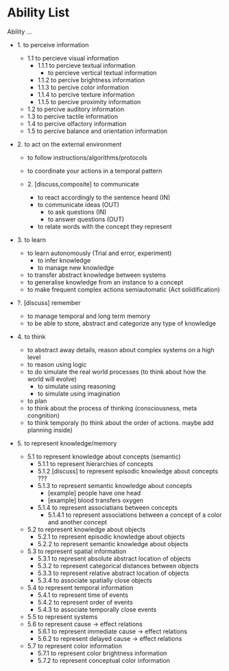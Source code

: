 <!-- 
When adding an ability, check if 
- it makes sense for a human, symbolic agent, and an LLM 
- a regular person would say that they have this ability if asked
- you are adding it in a correct place, make sure the children are extensions/specifications of the parent. Remember that this is not a tree of dependencies/components - don't add children abilties because they are required to do the parent ability. For example `ability to store produral knowledge` should not be under the `ability to act`, it is indeed required to act, but it's not an expansion of the `ability to act`.
- it does not intersect different parent abilities, like the ability "to communicate" is about percieving what is being told to you, action of giving a response and mental process of coming up with an answer. Such abilities need to be divided into parts that don't span across multiple parent abilities.

tags:
- `explain` - please provide an example in the PR comment
- `invalid` - the entry is not formulated as an ability
- `remove` - the entry is not needed because it is invalid or unclear,it needs to be deleted or replaced
- `composite` - this ability spans across different parent abilities and needs to be split up
- `example` - not an ability, but it's example. replace with an actual ability when ready

It's a good idea to reolve all the tags before merging a PR.
-->

# Ability List

Ability ...

- 1\. to perceive information  
  - 1.1 to percieve visual information
    - 1.1.1 to percieve textual information
      - to percieve vertical textual information
    - 1.1.2 to percive brightness information
    - 1.1.3 to percive color information
    - 1.1.4 to percive texture information
    - 1.1.5 to percive proximity information
  - 1.2 to percive auditory information
  - 1.3 to percive tactile information
  - 1.4 to percive olfactory information
  - 1.5 to percive balance and orientation information

- 2\. to act on the external environment  
  - to follow instructions/algorithms/protocols
  - to coordinate your actions in a temporal pattern

  - 2\. [discuss,composite] to communicate
    - to react accordingly to the sentence heard (IN)
      <!-- (This can be an instruction, a question, etc.) -->
    - to communicate ideas (OUT)
      - to ask questions (IN)
      - to answer questions (OUT)
    - to relate words with the concept they represent
      <!-- This ability is crucial to truly understand any sentence -->

- 3\. to learn  
  - to learn autonomously (Trial and error, experiment)
    - to infer knowledge
    - to manage new knowledge
  - to transfer abstract knowledge between systems
  - to generalise knowledge from an instance to a concept
  - to make frequent complex actions semiautomatic (Act solidification)

- ?\. [discuss] remember  
  - to manage temporal and long term memory
  - to be able to store, abstract and categorize any type of knowledge

- 4\. to think  
  - to abstract away details, reason about complex systems on a high level
  - to reason using logic
  - to do simulate the real world processes (to think about how the world will evolve)
    - to simulate using reasoning
    - to simulate using imagination
  - to plan
  - to think about the process of thinking (consciousness, meta congnition)
  - to think temporaly (to think about the order of actions. maybe add planning inside)

- 5\. to represent knowledge/memory  
  - 5.1 to represent knowledge about concepts (semantic)
    - 5.1.1 to represent hierarchies of concepts
    - 5.1.2 [discuss] to represent episodic knowledge about concepts ???
    - 5.1.3 to represent semantic knowledge about concepts
      - [example] people have one head
      - [example] blood transfers oxygen
    - 5.1.4 to represent associatians between concepts
      - 5.1.4.1 to represent associations between a concept of a color and another concept
  - 5.2 to represent knowledge about objects
    - 5.2.1 to represent episodic knowledge about objects
    - 5.2.2 to represent semantic knowledge about objects
  - 5.3 to represent spatial information
    - 5.3.1 to represent absolute abstract location of objects
    - 5.3.2 to represent categorical distances between objects
    - 5.3.3 to represent relative abstract location of objects
    - 5.3.4 to associate spatially close objects
  - 5.4 to represent temporal information
    - 5.4.1 to represent time of events
    - 5.4.2 to represent order of events
    - 5.4.3 to associate temporally close events
  - 5.5 to represent systems
  - 5.6 to represent cause -> effect relations
    - 5.6.1 to represent immediate cause -> effect relations
    - 5.6.2 to represent delayed cause -> effect relations
  - 5.7 to represent color information
    - 5.7.1 to represent color brightness information
    - 5.7.2 to represent conceptual color information
